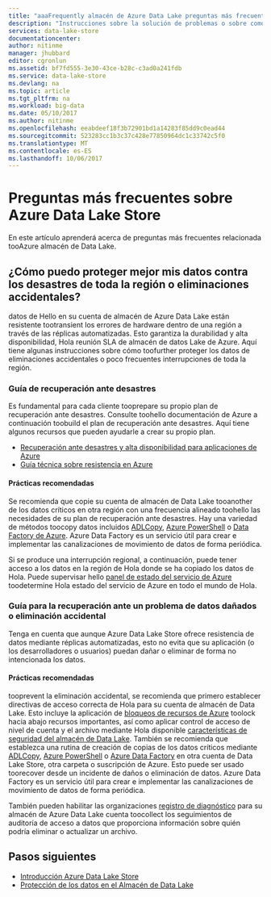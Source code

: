 ```yaml
---
title: "aaaFrequently almacén de Azure Data Lake preguntas más frecuentes | Documentos de Microsoft"
description: "Instrucciones sobre la solución de problemas o sobre como mitigarlos con Azure Data Lake Store"
services: data-lake-store
documentationcenter: 
author: nitinme
manager: jhubbard
editor: cgronlun
ms.assetid: bf7fd555-3e30-43ce-b28c-c3ad0a241fdb
ms.service: data-lake-store
ms.devlang: na
ms.topic: article
ms.tgt_pltfrm: na
ms.workload: big-data
ms.date: 05/10/2017
ms.author: nitinme
ms.openlocfilehash: eeabdeef18f3b72901bd1a14283f85dd9c0ead44
ms.sourcegitcommit: 523283cc1b3c37c428e77850964dc1c33742c5f0
ms.translationtype: MT
ms.contentlocale: es-ES
ms.lasthandoff: 10/06/2017
---
```

# <a name="frequently-asked-questions-for-azure-data-lake-store"></a>Preguntas más frecuentes sobre Azure Data Lake Store
En este artículo aprenderá acerca de preguntas más frecuentes relacionada tooAzure almacén de Data Lake.

## <a name="how-can-i-further-protect-my-data-from-region-wide-disasters-or-accidental-deletions"></a>¿Cómo puedo proteger mejor mis datos contra los desastres de toda la región o eliminaciones accidentales?
datos de Hello en su cuenta de almacén de Azure Data Lake están resistente tootransient los errores de hardware dentro de una región a través de las réplicas automatizadas. Esto garantiza la durabilidad y alta disponibilidad, Hola reunión SLA de almacén de datos Lake de Azure. Aquí tiene algunas instrucciones sobre cómo toofurther proteger los datos de eliminaciones accidentales o poco frecuentes interrupciones de toda la región.

### <a name="disaster-recovery-guidance"></a>Guía de recuperación ante desastres
Es fundamental para cada cliente tooprepare su propio plan de recuperación ante desastres. Consulte toohello documentación de Azure a continuación toobuild el plan de recuperación ante desastres. Aquí tiene algunos recursos que pueden ayudarle a crear su propio plan.

* [Recuperación ante desastres y alta disponibilidad para aplicaciones de Azure](../resiliency/resiliency-disaster-recovery-high-availability-azure-applications.md)
* [Guía técnica sobre resistencia en Azure](../resiliency/resiliency-technical-guidance.md)

#### <a name="best-practices"></a>Prácticas recomendadas
Se recomienda que copie su cuenta de almacén de Data Lake tooanother de los datos críticos en otra región con una frecuencia alineado toohello las necesidades de su plan de recuperación ante desastres. Hay una variedad de métodos toocopy datos incluidos [ADLCopy](data-lake-store-copy-data-azure-storage-blob.md), [Azure PowerShell](data-lake-store-get-started-powershell.md) o [Data Factory de Azure](../data-factory/data-factory-azure-datalake-connector.md). Azure Data Factory es un servicio útil para crear e implementar las canalizaciones de movimiento de datos de forma periódica.

Si se produce una interrupción regional, a continuación, puede tener acceso a los datos en la región de Hola donde se ha copiado los datos de Hola. Puede supervisar hello [panel de estado del servicio de Azure](https://azure.microsoft.com/status/) toodetermine Hola estado del servicio de Azure en todo el mundo de Hola.

### <a name="data-corruption-or-accidental-deletion-recovery-guidance"></a>Guía para la recuperación ante un problema de datos dañados o eliminación accidental
Tenga en cuenta que aunque Azure Data Lake Store ofrece resistencia de datos mediante réplicas automatizadas, esto no evita que su aplicación (o los desarrolladores o usuarios) puedan dañar o eliminar de forma no intencionada los datos.

#### <a name="best-practices"></a>Prácticas recomendadas
tooprevent la eliminación accidental, se recomienda que primero establecer directivas de acceso correcta de Hola para su cuenta de almacén de Data Lake.  Esto incluye la aplicación de [bloqueos de recursos de Azure](../azure-resource-manager/resource-group-lock-resources.md) toolock hacia abajo recursos importantes, así como aplicar control de acceso de nivel de cuenta y el archivo mediante Hola disponible [características de seguridad del almacén de Data Lake](data-lake-store-security-overview.md). También se recomienda que establezca una rutina de creación de copias de los datos críticos mediante [ADLCopy](data-lake-store-copy-data-azure-storage-blob.md), [Azure PowerShell](data-lake-store-get-started-powershell.md) o [Azure Data Factory](../data-factory/data-factory-azure-datalake-connector.md) en otra cuenta de Data Lake Store, otra carpeta o suscripción de Azure.  Esto puede ser usado toorecover desde un incidente de daños o eliminación de datos. Azure Data Factory es un servicio útil para crear e implementar las canalizaciones de movimiento de datos de forma periódica.

También pueden habilitar las organizaciones [registro de diagnóstico](data-lake-store-diagnostic-logs.md) para su almacén de Azure Data Lake cuenta toocollect los seguimientos de auditoría de acceso a datos que proporciona información sobre quién podría eliminar o actualizar un archivo.

## <a name="next-steps"></a>Pasos siguientes
* [Introducción Azure Data Lake Store](data-lake-store-get-started-portal.md)
* [Protección de los datos en el Almacén de Data Lake](data-lake-store-secure-data.md)

